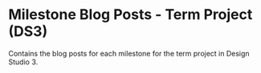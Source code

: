 # Milestone Blog Posts - Term Project (DS3)

Contains the blog posts for each milestone for the term project in Design Studio 3.
